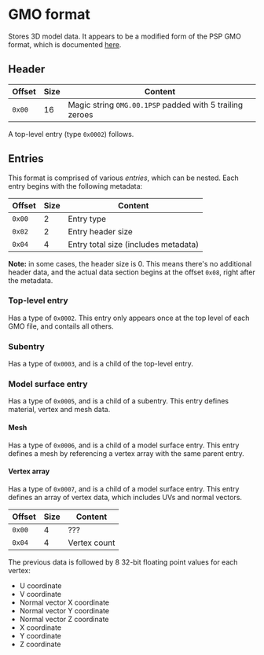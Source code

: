 # GMO format
Stores 3D model data. It appears to be a modified form of the PSP GMO format, which is documented [here](http://web.archive.org/web/20090922200620/http://www.richwhitehouse.com/index.php?postid=34).

## Header

| Offset | Size | Content |
| ------ | ---- | ------- |
| `0x00` | 16   | Magic string `OMG.00.1PSP` padded with 5 trailing zeroes |

A top-level entry (type `0x0002`) follows.

## Entries

This format is comprised of various _entries_, which can be nested. Each entry begins with the following metadata:

| Offset | Size | Content |
| ------ | ---- | ------- |
| `0x00` | 2 | Entry type |
| `0x02` | 2 | Entry header size |
| `0x04` | 4 | Entry total size (includes metadata) |

**Note:** in some cases, the header size is 0. This means there's no additional header data, and the actual data section begins at the offset `0x08`, right after the metadata.

### Top-level entry

Has a type of `0x0002`. This entry only appears once at the top level of each GMO file, and contails all others.

### Subentry

Has a type of `0x0003`, and is a child of the top-level entry.


### Model surface entry

Has a type of `0x0005`, and is a child of a subentry. This entry defines material, vertex and mesh data.

#### Mesh

Has a type of `0x0006`, and is a child of a model surface entry. This entry defines a mesh by referencing a vertex array with the same parent entry.

#### Vertex array

Has a type of `0x0007`, and is a child of a model surface entry. This entry defines an array of vertex data, which includes UVs and normal vectors.

| Offset | Size | Content |
| ------ | ---- | ------- |
| `0x00` | 4 | ??? |
| `0x04` | 4 | Vertex count |

The previous data is followed by 8 32-bit floating point values for each vertex:
* U coordinate
* V coordinate
* Normal vector X coordinate
* Normal vector Y coordinate
* Normal vector Z coordinate
* X coordinate
* Y coordinate
* Z coordinate
